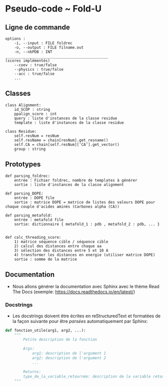 
# Pseudo-code ~ Fold-U

## Ligne de commande
```
options :
	-i, --input : FILE foldrec
	-o, --output : FILE filname.out
	-n, --nbPDB : INT
______________________________________________
(scores implémentés)
	--coev : true/false
	--physics : true/false
	--acc : true/false
	...
```

## Classes
```
class Alignment:
	id_SCOP : string
	ppalign_score : int
	query : liste d'instances de la classe residue
	template : liste d'instances de la classe residue

class Residue:
	self.resNum = resNum
	self.resName = chain[resNum].get_resname()
	self.CA = chain[self.resNum]['CA'].get_vector()
	group : string
```

## Prototypes
```
def parsing_foldrec:
	entrée : Fichier foldrec, nombre de templates à générer
	sortie : liste d'instances de la classe alignment

def parsing_DOPE:
	entrée : DOPE file
	sortie : matrice DOPE = matrice de listes des valeurs DOPE pour chaque couple d'acides aminés (Carbones alpha (CA))

def parsing_metafold:
	entrée : metafold file
	sortie: dictionnaire { metafold_1 : pdb , metafold_2 : pdb, ... }


def calc_threading_score:
	1) matrice séquence cible / séquence cible
	2) calcul des distances entre chaque aa
	3) sélection des distances entre 5 et 10 A
	4) transformer les distances en energie (utiliser matrice DOPE)
	sortie : somme de la matrice

```

## Documentation

* Nous allons générer la documentation avec Sphinx avec le thème Read The Docs (exemple: https://docs.readthedocs.io/en/latest/)


### Docstrings


* Les docstrings doivent être écrites en reStructuredText et formatées de la façon suivante pour être *parsées* automatiquement par Sphinx:  
```python
def fonction_utile(arg1, arg2, ...):
    """
        Petite description de la fonction

        Args:
    	    arg1: description de l'argument 1
    	    arg2: description de l'argument 2
    	    ...

        Returns:
	    type_de_la_variable_retournée: description de la variable retournée
    """
```
